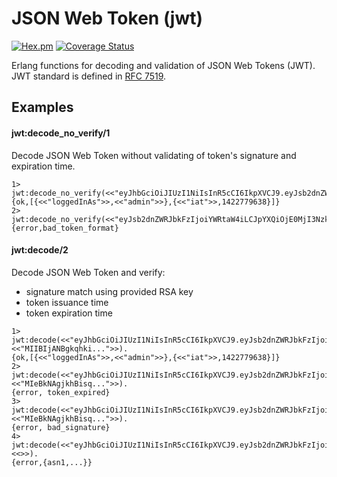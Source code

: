 # JSON Web Token (jwt)

[![Hex.pm](https://img.shields.io/badge/hex-0.1.8-aa66cc.svg)](https://hex.pdmbuilds.proximetry.com/packages/jwt/0.1.8) [![Coverage Status](https://coveralls.io/repos/github/relayr/erl-jwt/badge.svg?branch=master)](https://coveralls.io/github/relayr/erl-jwt?branch=master)

Erlang functions for decoding and validation of JSON Web Tokens (JWT). JWT standard is defined in [RFC 7519](https://tools.ietf.org/html/rfc7519).

## Examples

#### jwt:decode_no_verify/1
Decode JSON Web Token without validating of token's signature and expiration time.
```
1> jwt:decode_no_verify(<<"eyJhbGciOiJIUzI1NiIsInR5cCI6IkpXVCJ9.eyJsb2dnZWRJbkFzIjoiYWRtaW4iLCJpYXQiOjE0MjI3Nzk2Mzh9.gzSraSYS8EXBxLN_oWnFSRgCzcmJmMjLiuyu5CSpyHI">>).
{ok,[{<<"loggedInAs">>,<<"admin">>},{<<"iat">>,1422779638}]}
2> jwt:decode_no_verify(<<"eyJsb2dnZWRJbkFzIjoiYWRtaW4iLCJpYXQiOjE0MjI3Nzk2Mzh9">>).
{error,bad_token_format}
```

#### jwt:decode/2
Decode JSON Web Token and verify:
 * signature match using provided RSA key
 * token issuance time
 * token expiration time
```
1> jwt:decode(<<"eyJhbGciOiJIUzI1NiIsInR5cCI6IkpXVCJ9.eyJsb2dnZWRJbkFzIjoiYWRtaW4iLCJpYXQiOjE0MjI3Nzk2Mzh9.gzSraSYS8EXBxLN_oWnFSRgCzcmJmMjLiuyu5CSpyHI">>, <<"MIIBIjANBgkqhki...">>).
{ok,[{<<"loggedInAs">>,<<"admin">>},{<<"iat">>,1422779638}]}
2> jwt:decode(<<"eyJhbGciOiJIUzI1NiIsInR5cCI6IkpXVCJ9.eyJsb2dnZWRJbkFzIjoiYWRtaW4iLCJpYXQiOjB9.gzSraSYS8EXBxLN_oWnFSRgCzcmJmMjLiuyu5CSpyHI">>, <<"MIeBkNAgjkhBisq...">>).
{error, token_expired}
3> jwt:decode(<<"eyJhbGciOiJIUzI1NiIsInR5cCI6IkpXVCJ9.eyJsb2dnZWRJbkFzIjoiYWRtaW4iLCJpYXQiOjE0MjI3Nzk2Mzh9.gzSraSYS8EXBxLN_oWnFSRgCzcmJmMjLiuyu5CSpyHI">>, <<"MIeBkNAgjkhBisq...">>).
{error, bad_signature}
4> jwt:decode(<<"eyJhbGciOiJIUzI1NiIsInR5cCI6IkpXVCJ9.eyJsb2dnZWRJbkFzIjoiYWRtaW4iLCJpYXQiOjE0MjI3Nzk2Mzh9.gzSraSYS8EXBxLN_oWnFSRgCzcmJmMjLiuyu5CSpyHI">>, <<>>).
{error,{asn1,...}}
```
